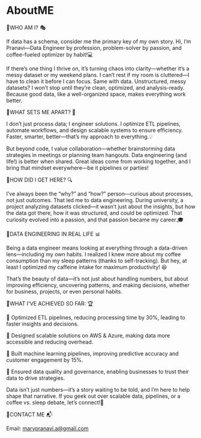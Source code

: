 # AboutME
🔹WHO AM I? 🎭

If data has a schema, consider me the primary key of my own story. Hi, I’m Pranavi—Data Engineer by profession, problem-solver by passion, and coffee-fueled optimizer by habit!💻

If there’s one thing I thrive on, it’s turning chaos into clarity—whether it’s a messy dataset or my weekend plans. I can’t rest if my room is cluttered—I have to clean it before I can focus. Same with data. Unstructured, messy datasets? I won’t stop until they’re clean, optimized, and analysis-ready. Because good data, like a well-organized space, makes everything work better.

🔹WHAT SETS ME APART? 🚀

I don’t just process data; I engineer solutions. I optimize ETL pipelines, automate workflows, and design scalable systems to ensure efficiency. Faster, smarter, better—that’s my approach to everything.💡

But beyond code, I value collaboration—whether brainstorming data strategies in meetings or planning team hangouts. Data engineering (and life!) is better when shared. Great ideas come from working together, and I bring that mindset everywhere—be it pipelines or parties!

🔹HOW DID I GET HERE? 🔍

I’ve always been the “why?” and “how?” person—curious about processes, not just outcomes. That led me to data engineering. During university, a project analyzing datasets clicked—it wasn’t just about the insights, but how the data got there, how it was structured, and could be optimized. That curiosity evolved into a passion, and that passion became my career.🎓

🔹DATA ENGINEERING IN REAL LIFE 📊

Being a data engineer means looking at everything through a data-driven lens—including my own habits. I realized I knew more about my coffee consumption than my sleep patterns (thanks to self-tracking). But hey, at least I optimized my caffeine intake for maximum productivity! 😆

That’s the beauty of data—it’s not just about handling numbers, but about improving efficiency, uncovering patterns, and making decisions, whether for business, projects, or even personal habits.

🔹WHAT I'VE ACHIEVED SO FAR: 🏆

📌 Optimized ETL pipelines, reducing processing time by 30%, leading to faster insights and decisions.

📌 Designed scalable solutions on AWS & Azure, making data more accessible and reducing overhead.

📌 Built machine learning pipelines, improving predictive accuracy and customer engagement by 15%.

📌 Ensured data quality and governance, enabling businesses to trust their data to drive strategies.

Data isn’t just numbers—it’s a story waiting to be told, and I’m here to help shape that narrative. If you geek out over scalable data, pipelines, or a coffee vs. sleep debate, let’s connect!🤝

🔹CONTACT ME 📬

Email: marypranavi.a@gmail.com
